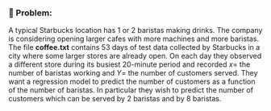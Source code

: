 ### :pencil: Problem:
A typical Starbucks location has 1 or 2 baristas making drinks.  The company is considering opening larger cafes with more machines and more baristas.  The file **coffee.txt** contains 53 days of test data collected by Starbucks in a city where some larger stores are already open.  On each day they observed a different store during its busiest 20-minute period and recorded $x=$ the number of baristas working and $Y=$ the number of customers served.   They want a regression model to predict the number of customers as a function of the number of baristas.  In particular they wish to predict the number of customers which can be served by 2 baristas and by 8 baristas.   
